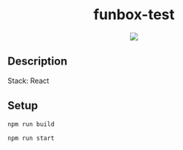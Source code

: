 <h1 align="center">funbox-test</h1>
<p align="center">
  <img src="https://img.shields.io/badge/made%20by-opv1-blue.svg">
</p>

## Description

Stack: React

## Setup

```
npm run build
```

```
npm run start
```
